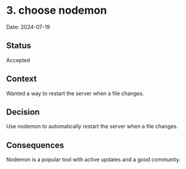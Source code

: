 # 3. choose nodemon

Date: 2024-07-19

## Status

Accepted

## Context

Wanted a way to restart the server when a file changes.

## Decision

Use nodemon to automatically restart the server when a file changes.

## Consequences

Nodemon is a popular tool with active updates and a good community.
